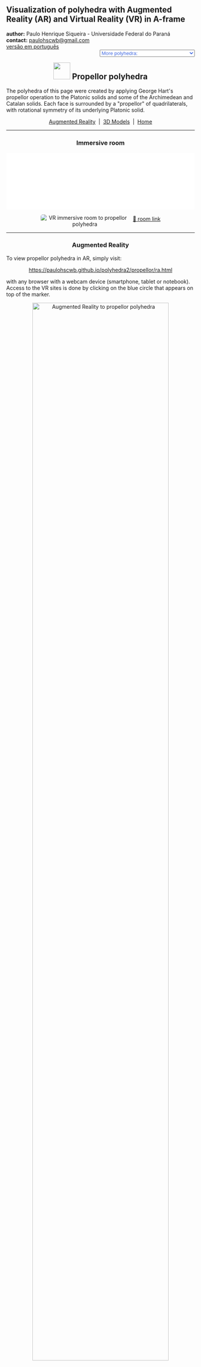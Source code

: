 <link rel="stylesheet" href="../scripts/style.css">
<meta charset="utf-8">
<link rel="icon" type="image/png" href="vr/salas/imagens/icone.png">
<h2>Visualization of polyhedra with Augmented Reality (AR) and Virtual Reality (VR) in A-frame</h2>
 <b>author:</b> Paulo Henrique Siqueira - Universidade Federal do Paraná
 <br><b>contact:</b> <a href="#">paulohscwb@gmail.com</a>
 <br><a href="https://paulohscwb.github.io/polyhedra2/propellor/pt-br/">versão em português</a>
 <form style="margin: 0 auto; float:right; text-align:right; width:100%; margin-bottom:15px;">
	<select id="url" onchange="urlHandler(this.value)" style="color:royalblue;">
		<option disabled selected value>More polyhedra:</option>
		<option value="../ArchimedeanCatalanHulls/">Archimedean and Catalan convex hulls</option>
		<option value="../fractalplatonic/">Platonic polyhedra fractals</option>
		<option value="../fractalnonconvex/">Non convex polyhedra fractals</option>
		<option value="../fractalarchimedean/">Archimedean polyhedra fractals</option>
		<option value="../chamfered/">Chamfered polyhedra</option>
		<option disabled value="../propellor/">Propellor polyhedra</option>
		<option value="../diamonds/">Diamond polyhedra</option>
		<option value="../biscribed/">Biscribed polyhedra</option>
	</select>
</form>
<script>
function urlHandler(value) {                               
    window.location.assign(`${value}`);
}
</script>

<p id="p1"></p>
  <h2 align="center"><img src="vr/salas/imagens/icone.png" style="margin-bottom:-10px" width="45"> Propellor polyhedra</h2>
The polyhedra of this page were created by applying George Hart's propellor operation to the Platonic solids and some of the Archimedean and Catalan solids. Each face is surrounded by a "propellor" of quadrilaterals, with rotational symmetry of its underlying Platonic solid.

 <p align="center"><a href="#ra">Augmented Reality</a><span>&nbsp;&nbsp;|&nbsp;&nbsp;</span><a href="#m3d">3D Models</a><span>&nbsp;&nbsp;|&nbsp;&nbsp;</span><a href="../">Home</a></p>
  <hr>
 <h3 align="center">Immersive room</h3>
  <div class="embed-container"><iframe width="100%" src="sala.htm" title="Sala Imersiva dos Poliedros de hélice" frameborder="0" loading="lazy"></iframe></div>
  <p align="center"><img align="middle" src="../../cotadas/videos/propellor.gif" style="max-width: 47%; border-radius:5px; margin-right:10px" loading="lazy" alt="VR immersive room to propellor polyhedra"/><a href="sala.htm" target="_blank">&#x1f517; room link</a></p>  
  <hr> 
  <h3 id="ra" align="center">Augmented Reality</h3>
  To view propellor polyhedra in AR, simply visit:
<p align="center"><a href="ra.html" class="raAR" target="_blank">https://paulohscwb.github.io/polyhedra2/propellor/ra.html</a></p> 
with any browser with a webcam device (smartphone, tablet or notebook). 
<br>Access to the VR sites is done by clicking on the blue circle that appears on top of the marker.
<p align="center"><img style="border-radius:7px;" alt="Augmented Reality to propellor polyhedra" src="ar/example.jpg" width="85%"></p>
<p align="center"><img src="ar/propellor.gif" alt="Augmented Reality to propellor polyhedra" style="max-width: 92%; border-radius:5px;" loading="lazy"/></p>
<hr>
<h3 id="m3d" align="center">3D models</h3>
<!-- <iframe width="560" height="315" style="max-width:100%" src="https://www.youtube.com/embed/videoseries?list=PLy0I_lGW8HxU_sUZZg_ch86wAhxp8K2_x" title="YouTube video player" frameborder="0" allow="accelerometer; autoplay; clipboard-write; encrypted-media; gyroscope; picture-in-picture; web-share" allowfullscreen></iframe> -->
<h4>1. Propellor tetrahedron</h4>
<a href="vr/PropellorTetrahedron.htm" target="_blank" title="3D model" class="fotoA"><img src="ar/62A.png" class="foto" alt="Propellor Tetrahedron"></a><img src="ar/62.png" class="qr">
 <br><br><br>A propellor tetrahedron is a polyhedron obtained by performing propellor operations on a regular tetrahedron. 
 <br><br><br><b>Faces:</b> 4 equilateral triangles and 12 kites | <b>Edges:</b> 30 | <b>Vertices:</b> 16. <a href="http://dmccooey.com/polyhedra/Propellor.html" target="_blank">More...</a>
 <br><a href="ra.html" class="raAR" title="Augmented reality" target="_blank"></a>
<hr>
<h4>2. Propellor cube</h4>
<a href="vr/PropellorCube.htm" target="_blank" title="3D model" class="fotoA"><img src="ar/63A.png" class="foto" alt="Propellor Cube"></a><img src="ar/63.png" class="qr">
 <br><br><br>A propellor cube is a polyhedron obtained by performing propellor operations on a cube. 
 <br><br><br><b>Faces:</b> 6 squares and 24 kites | <b>Edges:</b> 60 | <b>Vertices:</b> 32. <a href="http://dmccooey.com/polyhedra/Propellor.html" target="_blank">More...</a>
 <br><a href="ra.html" class="raAR" title="Augmented reality" target="_blank"></a>
<hr>
<h4>3. Propellor octahedron</h4>
<a href="vr/PropellorOctahedron.htm" target="_blank" title="3D model" class="fotoA"><img src="ar/64A.png" class="foto" alt="Propellor octahedron"></a><img src="ar/64.png" class="qr">
 <br><br><br>A propellor octahedron is a polyhedron obtained by performing propellor operations on a regular octahedron. 
 <br><br><br><b>Faces:</b> 8 equilateral triangles and 24 kites | <b>Edges:</b> 60 | <b>Vertices:</b> 30. <a href="http://dmccooey.com/polyhedra/Propellor.html" target="_blank">More...</a>
 <br><a href="ra.html" class="raAR" title="Augmented reality" target="_blank"></a>
<hr>
<h4>4. Propellor icosahedron</h4>
<a href="vr/PropellorIcosahedron.htm" target="_blank" title="3D model" class="fotoA"><img src="ar/65A.png" class="foto" alt="Propellor icosahedron"></a><img src="ar/65.png" class="qr">
 <br><br><br>A propellor icosahedron is a polyhedron obtained by performing propellor operations on a regular icosahedron. 
 <br><br><br><b>Faces:</b> 20 equilateral triangles and 60 kites | <b>Edges:</b> 150 | <b>Vertices:</b> 72. <a href="http://dmccooey.com/polyhedra/Propellor.html" target="_blank">More...</a>
 <br><a href="ra.html" class="raAR" title="Augmented reality" target="_blank"></a>
<hr>
<h4>5. Propellor dodecahedron</h4>
<a href="vr/PropellorDodecahedron.htm" target="_blank" title="3D model" class="fotoA"><img src="ar/66A.png" class="foto" alt="Propellor dodecahedron"></a><img src="ar/66.png" class="qr">
 <br><br><br>A propellor dodecahedron is a polyhedron obtained by performing propellor operations on a regular dodecahedron. 
 <br><br><br><b>Faces:</b> 12 regular pentagons and 60 kites | <b>Edges:</b> 150 | <b>Vertices:</b> 80. <a href="http://dmccooey.com/polyhedra/Propellor.html" target="_blank">More...</a>
 <br><a href="ra.html" class="raAR" title="Augmented reality" target="_blank"></a>
<hr>
<h4>6. Propellor truncated octahedron</h4>
<a href="vr/PropellorTruncatedOctahedron.htm" target="_blank" title="3D model" class="fotoA"><img src="ar/67A.png" class="foto" alt="Propellor Truncated Octahedron"></a><img src="ar/67.png" class="qr">
 <br><br><br>A propellor truncated octahedron is a polyhedron obtained by performing propellor operations on an Archimedean truncated octahedron. 
 <br><br><br><b>Faces:</b> 6 squares, 8 hexagons and 72 quadrilaterals | <b>Edges:</b> 180 | <b>Vertices:</b> 96. <a href="http://dmccooey.com/polyhedra/Propellor.html" target="_blank">More...</a>
 <br><a href="ra.html" class="raAR" title="Augmented reality" target="_blank"></a>
<hr>
<h4>7. Propellor tetrakis hexahedron</h4>
<a href="vr/PropellorTetrakisHexahedron.htm" target="_blank" title="3D model" class="fotoA"><img src="ar/68A.png" class="foto" alt="Propellor tetrakis hexahedron"></a><img src="ar/68.png" class="qr">
 <br><br><br>A propellor tetrakis hexahedron is a polyhedron obtained by performing propellor operations on a Catalan tetrakis hexahedron. 
 <br><br><br><b>Faces:</b> 24 acute triangles, 24 kites and 48 quadrilaterals | <b>Edges:</b> 180 | <b>Vertices:</b> 86. <a href="http://dmccooey.com/polyhedra/Propellor.html" target="_blank">More...</a>
 <br><a href="ra.html" class="raAR" title="Augmented reality" target="_blank"></a>
<hr>
<h4>8. Propellor snub cube</h4>
<a href="vr/PropellorSnubCube.htm" target="_blank" title="3D model" class="fotoA"><img src="ar/69A.png" class="foto" alt="Propellor snub cube"></a><img src="ar/69.png" class="qr">
 <br><br><br>A propellor snub cube is a polyhedron obtained by performing propellor operations on an Archimedean snub cube. 
 <br><br><br><b>Faces:</b> 8 equilateral triangles, 24 acute triangles, 6 squares and 120 quadrilaterals | <b>Edges:</b> 300 | <b>Vertices:</b> 144. <a href="http://dmccooey.com/polyhedra/Propellor.html" target="_blank">More...</a>
 <br><a href="ra.html" class="raAR" title="Augmented reality" target="_blank"></a>
<hr>
<h4>9. Propellor pentagonal icositetrahedron</h4>
<a href="vr/PropellorPentagonalIcositetrahedron.htm" target="_blank" title="3D model" class="fotoA"><img src="ar/70A.png" class="foto" alt="Propellor pentagonal icositetrahedron"></a><img src="ar/70.png" class="qr">
 <br><br><br>A propellor pentagonal icositetrahedron is a polyhedron obtained by performing propellor operations on a Catalan pentagonal icositetrahedron. 
 <br><br><br><b>Faces:</b> 48 kites, 72 quadrilaterals and 24 pentagons | <b>Edges:</b> 300 | <b>Vertices:</b> 158. <a href="http://dmccooey.com/polyhedra/Propellor.html" target="_blank">More...</a>
 <br><a href="ra.html" class="raAR" title="Augmented reality" target="_blank"></a>
<hr>
<h4>10. Propellor truncated cuboctahedron</h4>
<a href="vr/PropellorTruncatedCuboctahedron.htm" target="_blank" title="3D model" class="fotoA"><img src="ar/71A.png" class="foto" alt="Propellor truncated cuboctahedron"></a><img src="ar/71.png" class="qr">
 <br><br><br>A propellor truncated cuboctahedron is a polyhedron obtained by performing propellor operations on an Archimedean truncated cuboctahedron. 
 <br><br><br><b>Faces:</b> 12 rhombi, 150 quadrilaterals, 6 octagons and 8 hexagons | <b>Edges:</b> 360 | <b>Vertices:</b> 192. <a href="http://dmccooey.com/polyhedra/Propellor.html" target="_blank">More...</a>
 <br><a href="ra.html" class="raAR" title="Augmented reality" target="_blank"></a>
 <p class="topop"><a href="#p1" class="topo">back to top</a></p>
<hr>
<h4>11. Propellor disdyakis dodecahedron</h4>
<a href="vr/PropellorDisdyakisDodecahedron.htm" target="_blank" title="3D model" class="fotoA"><img src="ar/72A.png" class="foto" alt="Propellor disdyakis dodecahedron"></a><img src="ar/72.png" class="qr">
 <br><br><br>A propellor disdyakis dodecahedron is a polyhedron obtained by performing propellor operations on a Catalan disdyakis dodecahedron. 
 <br><br><br><b>Faces:</b> 48 acute triangles and 144 quadrilaterals | <b>Edges:</b> 360 | <b>Vertices:</b> 170. <a href="http://dmccooey.com/polyhedra/Propellor.html" target="_blank">More...</a>
 <br><a href="ra.html" class="raAR" title="Augmented reality" target="_blank"></a>
<hr>
<h4>12. Propellor truncated icosahedron</h4>
<a href="vr/PropellorTruncatedIcosahedron.htm" target="_blank" title="3D model" class="fotoA"><img src="ar/73A.png" class="foto" alt="Propellor truncated icosahedron"></a><img src="ar/73.png" class="qr">
 <br><br><br>A propellor truncated icosahedron is a polyhedron obtained by performing propellor operations on an Archimedean truncated icosahedron. 
 <br><br><br><b>Faces:</b> 12 regular pentagons, 20 hexagons and 180 quadrilaterals | <b>Edges:</b> 450 | <b>Vertices:</b> 240. <a href="http://dmccooey.com/polyhedra/Propellor.html" target="_blank">More...</a>
 <br><a href="ra.html" class="raAR" title="Augmented reality" target="_blank"></a>
<hr>
<h4>13. Propellor pentakis dodecahedron</h4>
<a href="vr/PropellorPentakisDodecahedron.htm" target="_blank" title="3D model" class="fotoA"><img src="ar/74A.png" class="foto" alt="Propellor pentakis dodecahedron"></a><img src="ar/74.png" class="qr">
 <br><br><br>A propellor pentakis dodecahedron is a polyhedron obtained by performing propellor operations on a Catalan pentakis dodecahedron. 
 <br><br><br><b>Faces:</b> 60 acute triangles, 60 kites and 120 quadrilaterals | <b>Edges:</b> 450 | <b>Vertices:</b> 212. <a href="http://dmccooey.com/polyhedra/Propellor.html" target="_blank">More...</a>
 <br><a href="ra.html" class="raAR" title="Augmented reality" target="_blank"></a>
<hr>
<h4>14. Propellor truncated icosidodecahedron</h4>
<a href="vr/PropellorTruncatedIcosidodecahedron.htm" target="_blank" title="3D model" class="fotoA"><img src="ar/75A.png" class="foto" alt="Propellor truncated icosidodecahedron"></a><img src="ar/75.png" class="qr">
 <br><br><br>A propellor truncated icosidodecahedron is a polyhedron obtained by performing propellor operations on an Archimedean truncated icosidodecahedron. 
 <br><br><br><b>Faces:</b> 30 rhombi, 20 hexagons, 12 decagons and 360 quadrilaterals | <b>Edges:</b> 900 | <b>Vertices:</b> 480. <a href="http://dmccooey.com/polyhedra/Propellor.html" target="_blank">More...</a>
 <br><a href="ra.html" class="raAR" title="Augmented reality" target="_blank"></a>
<hr>
<h4>15. Propellor disdyakis triacontahedron</h4>
<a href="vr/PropellorDisdyakisTriacontahedron.htm" target="_blank" title="3D model" class="fotoA"><img src="ar/76A.png" class="foto" alt="Propellor disdyakis triacontahedron"></a><img src="ar/76.png" class="qr">
 <br><br><br>A propellor disdyakis triacontahedron is a polyhedron obtained by performing propellor operations on a Catalan disdyakis triacontahedron. 
 <br><br><br><b>Faces:</b> 120 acute triangles and 360 quadrilaterals | <b>Edges:</b> 900 | <b>Vertices:</b> 422. <a href="http://dmccooey.com/polyhedra/Propellor.html" target="_blank">More...</a>
 <br><a href="ra.html" class="raAR" title="Augmented reality" target="_blank"></a>
<p class="topop"><a href="#p1" class="topo">back to top</a></p>
<hr>

<br><a rel="license" href="http://creativecommons.org/licenses/by-nc-nd/4.0/"><img alt="Licença Creative Commons" style="border-width:0" src="https://i.creativecommons.org/l/by-nc-nd/4.0/88x31.png" loading="lazy"/></a><br /><span xmlns:dct="http://purl.org/dc/terms/" property="dct:title">Propellor polyhedra - Visualization of polyhedra with Augmented Reality and Virtual Reality</span> by <a xmlns:cc="http://creativecommons.org/ns#" href="https://paulohscwb.github.io/polyhedra2/propellor/" property="cc:attributionName" rel="cc:attributionURL">Paulo Henrique Siqueira</a> is licensed with a license <a rel="license" href="http://creativecommons.org/licenses/by-nc-nd/4.0/">Creative Commons Attribution-NonCommercial-NoDerivatives 4.0 International</a>.

<h4>How to cite this work:</h4> 
<p>Siqueira, P.H., "Propellor polyhedra - Visualization of polyhedra with Augmented Reality and Virtual Reality". Available in: <https://paulohscwb.github.io/polyhedra2/propellor/>, November 2023.</p>
<a target="_blank" href="https://doi.org/10.5281/zenodo.12572969"><img src="https://zenodo.org/badge/DOI/10.5281/zenodo.12572969.svg" alt="DOI"></a>
<br><br><b>References:</b>
<br>Weisstein, Eric W. "Archimedean Solid" From MathWorld-A Wolfram Web Resource. <a href="http://mathworld.wolfram.com/ArchimedeanSolid.html" target="_blank">http://mathworld.wolfram.com/ArchimedeanSolid.html</a>
<br>Weisstein, Eric W. "Platonic Solid" From MathWorld-A Wolfram Web Resource. <a href="http://mathworld.wolfram.com/PlatonicSolid.html" target="_blank">http://mathworld.wolfram.com/PlatonicSolid.html</a>
<br>Weisstein, Eric W. "Archimedean Dual" From MathWorld-A Wolfram Web Resource. <a href="https://mathworld.wolfram.com/ArchimedeanDual.html" target="_blank">https://mathworld.wolfram.com/ArchimedeanDual.html</a>
<br>Weisstein, Eric W. "Uniform Polyhedron." From MathWorld--A Wolfram Web Resource. <a href="https://mathworld.wolfram.com/UniformPolyhedron.html" target="_blank">https://mathworld.wolfram.com/UniformPolyhedron.html</a>
<br>Wikipedia <a href="https://en.wikipedia.org/wiki/Archimedean_solid" target="_blank">https://en.wikipedia.org/wiki/Archimedean_solid</a>
<br>Wikipedia <a href="https://en.wikipedia.org/wiki/en.wikipedia.org/wiki/Platonic_solid" target="_blank">https://en.wikipedia.org/wiki/Platonic_solid</a>
<br>McCooey, David I. "Visual Polyhedra". <a href="http://dmccooey.com/polyhedra/" target="_blank">http://dmccooey.com/polyhedra/</a>
